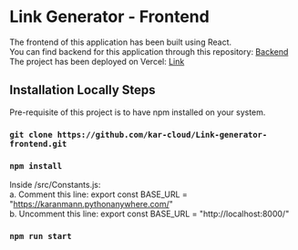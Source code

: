 # Link Generator - Frontend

The frontend of this application has been built using React.
<br>
You can find backend for this application through this repository: [Backend](https://github.com/kar-cloud/link-generator/)
<br>
The project has been deployed on Vercel: [Link](https://link-generator-frontend.vercel.app/)

## Installation Locally Steps

Pre-requisite of this project is to have npm installed on your system.
<br>

### `git clone https://github.com/kar-cloud/Link-generator-frontend.git`

### `npm install`

Inside /src/Constants.js:
<br>
a. Comment this line: export const BASE_URL = "https://karanmann.pythonanywhere.com/"
<br>
b. Uncomment this line: export const BASE_URL = "http://localhost:8000/"
<br>

### `npm run start`
